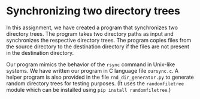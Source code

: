 # Synchronizing two directory trees

In this assignment, we have created a program that synchronizes two directory trees. The program takes two directory paths as input and synchronizes the respective directory trees. The program copies files from the source directory to the destination directory if the files are not present in the destination directory.

Our program mimics the behavior of the `rsync` command in Unix-like systems. We have written our program in C language file `oursync.c`. A helper program is also provided in the file `rnd_dir_generator.py` to generate random directory trees for testing purposes. (It uses the `randomfiletree` module which can be installed using `pip install randomfiletree`.)
